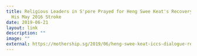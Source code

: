 ```yaml
---
title: Religious Leaders in S'pore Prayed for Heng Swee Keat's Recovery After
  His May 2016 Stroke
date: 2019-06-21
layout: link
description: ""
image: ""
external: https://mothership.sg/2019/06/heng-swee-keat-iccs-dialogue-religious-leaders-prayed-stroke-recovery/
---
```

